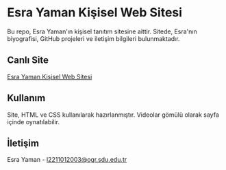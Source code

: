 
# Esra Yaman Kişisel Web Sitesi

Bu repo, Esra Yaman'ın kişisel tanıtım sitesine aittir. Sitede, Esra'nın biyografisi, GitHub projeleri ve iletişim bilgileri bulunmaktadır.

## Canlı Site
[Esra Yaman Kişisel Web Sitesi](https://esrayamann.github.io/webodev1/)  

## Kullanım
Site, HTML ve CSS kullanılarak hazırlanmıştır. Videolar gömülü olarak sayfa içinde oynatılabilir.

## İletişim
Esra Yaman - l2211012003@ogr.sdu.edu.tr
